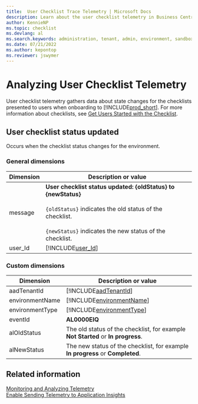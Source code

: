 ```yaml
---
title:  User Checklist Trace Telemetry | Microsoft Docs
description: Learn about the user checklist telemetry in Business Central  
author: KennieNP
ms.topic: checklist
ms.devlang: al
ms.search.keywords: administration, tenant, admin, environment, sandbox, telemetry
ms.date: 07/21/2022
ms.author: kepontop
ms.reviewer: jswymer
---
```

# Analyzing User Checklist Telemetry

User checklist telemetry gathers data about state changes for the checklists presented to users when onboarding to [!INCLUDE[prod_short](../developer/includes/prod_short.md)]. For more information about checklists, see [Get Users Started with the Checklist](onboarding-checklist.md).

## User checklist status updated

Occurs when the checklist status changes for the environment.

### General dimensions

|Dimension|Description or value|
|---------|-----|
|message|**User checklist status updated: {oldStatus} to {newStatus}** <br /><br /> `{oldStatus}` indicates the old status of the checklist.<br /><br /> `{newStatus}` indicates the new status of the checklist.|
|user_Id|[!INCLUDE[user_Id](../includes/include-telemetry-user-id.md)] |

### Custom dimensions

|Dimension|Description or value|
|---------|-----|
|aadTenantId|[!INCLUDE[aadTenantId](../includes/include-telemetry-dimension-aadtenantid.md)]|
|environmentName|[!INCLUDE[environmentName](../includes/include-telemetry-dimension-environment-name.md)]|
|environmentType|[!INCLUDE[environmentType](../includes/include-telemetry-dimension-environment-type.md)]|
|eventId|**AL0000EIQ**|
|alOldStatus| The old status of the checklist, for example **Not Started** or **In progress**. |
|alNewStatus| The new status of the checklist, for example **In progress** or **Completed**. |

## Related information

[Monitoring and Analyzing Telemetry](telemetry-overview.md)  
[Enable Sending Telemetry to Application Insights](telemetry-enable-application-insights.md)  
